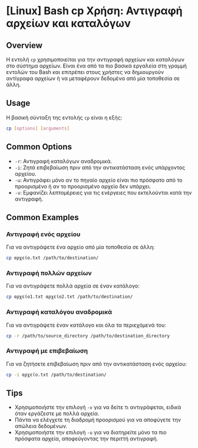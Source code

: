 # [Linux] Bash cp Χρήση: Αντιγραφή αρχείων και καταλόγων

## Overview
Η εντολή `cp` χρησιμοποιείται για την αντιγραφή αρχείων και καταλόγων στο σύστημα αρχείων. Είναι ένα από τα πιο βασικά εργαλεία στη γραμμή εντολών του Bash και επιτρέπει στους χρήστες να δημιουργούν αντίγραφα αρχείων ή να μεταφέρουν δεδομένα από μία τοποθεσία σε άλλη.

## Usage
Η βασική σύνταξη της εντολής `cp` είναι η εξής:

```bash
cp [options] [arguments]
```

## Common Options
- `-r`: Αντιγραφή καταλόγων αναδρομικά.
- `-i`: Ζητά επιβεβαίωση πριν από την αντικατάσταση ενός υπάρχοντος αρχείου.
- `-u`: Αντιγράφει μόνο αν το πηγαίο αρχείο είναι πιο πρόσφατο από το προορισμένο ή αν το προορισμένο αρχείο δεν υπάρχει.
- `-v`: Εμφανίζει λεπτομέρειες για τις ενέργειες που εκτελούνται κατά την αντιγραφή.

## Common Examples
### Αντιγραφή ενός αρχείου
Για να αντιγράψετε ένα αρχείο από μία τοποθεσία σε άλλη:

```bash
cp αρχείο.txt /path/to/destination/
```

### Αντιγραφή πολλών αρχείων
Για να αντιγράψετε πολλά αρχεία σε έναν κατάλογο:

```bash
cp αρχείο1.txt αρχείο2.txt /path/to/destination/
```

### Αντιγραφή καταλόγου αναδρομικά
Για να αντιγράψετε έναν κατάλογο και όλα τα περιεχόμενά του:

```bash
cp -r /path/to/source_directory /path/to/destination_directory
```

### Αντιγραφή με επιβεβαίωση
Για να ζητήσετε επιβεβαίωση πριν από την αντικατάσταση ενός αρχείου:

```bash
cp -i αρχείο.txt /path/to/destination/
```

## Tips
- Χρησιμοποιήστε την επιλογή `-v` για να δείτε τι αντιγράφεται, ειδικά όταν εργάζεστε με πολλά αρχεία.
- Πάντα να ελέγχετε τη διαδρομή προορισμού για να αποφύγετε την απώλεια δεδομένων.
- Χρησιμοποιήστε την επιλογή `-u` για να διατηρείτε μόνο τα πιο πρόσφατα αρχεία, αποφεύγοντας την περιττή αντιγραφή.